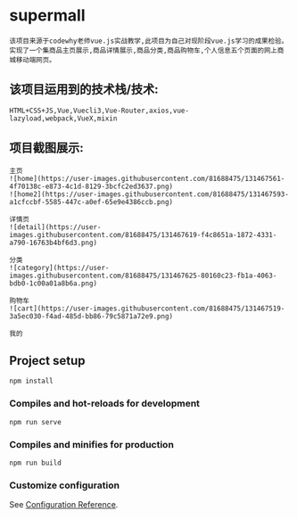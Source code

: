 
# supermall
```
该项目来源于codewhy老师vue.js实战教学,此项目为自己对现阶段vue.js学习的成果检验。
实现了一个集商品主页展示,商品详情展示,商品分类,商品购物车,个人信息五个页面的网上商城移动端网页。
```
## 该项目运用到的技术栈/技术:
```
HTML+CSS+JS,Vue,Vuecli3,Vue-Router,axios,vue-lazyload,webpack,VueX,mixin
```

## 项目截图展示:
```
主页
![home](https://user-images.githubusercontent.com/81688475/131467561-4f70138c-e873-4c1d-8129-3bcfc2ed3637.png)
![home2](https://user-images.githubusercontent.com/81688475/131467593-a1cfccbf-5585-447c-a0ef-65e9e4386ccb.png)

详情页
![detail](https://user-images.githubusercontent.com/81688475/131467619-f4c8651a-1872-4331-a790-16763b4bf6d3.png)

分类
![category](https://user-images.githubusercontent.com/81688475/131467625-80160c23-fb1a-4063-bdb0-1c00a01a8b6a.png)

购物车
![cart](https://user-images.githubusercontent.com/81688475/131467519-3a5ec030-f4ad-485d-bb86-79c5871a72e9.png)

我的
```




## Project setup
```
npm install
```

### Compiles and hot-reloads for development
```
npm run serve
```

### Compiles and minifies for production
```
npm run build
```

### Customize configuration
See [Configuration Reference](https://cli.vuejs.org/config/).
